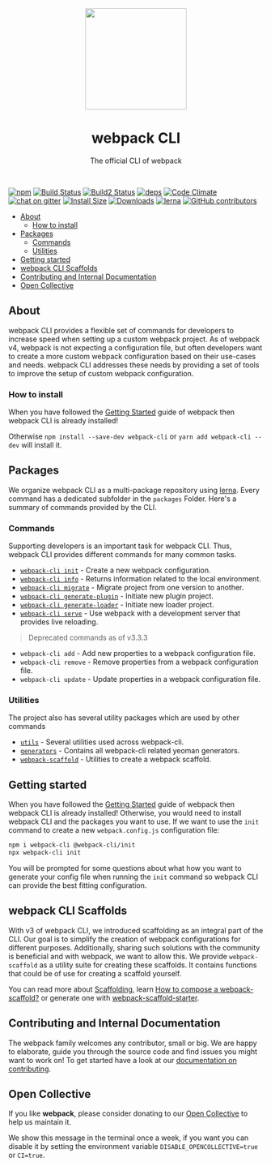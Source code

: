 <div align="center">
    <a href="https://github.com/webpack/webpack-cli">
        <img width="200" height="200" src="https://webpack.js.org/assets/icon-square-big.svg">
    </a>
</div>

<h1 align="center">webpack CLI</h1>

<p align="center">
  The official CLI of webpack
</p>
<br>

[![npm][npm]][npm-url]
[![Build Status][build-status]][build-status-url]
[![Build2 Status][build-status-azure]][build-status-azure-url]
[![deps][deps]][deps-url]
[![Code Climate][maintainability]][maintainability-url]
[![chat on gitter][chat]][chat-url]
[![Install Size][size]][size-url]
[![Downloads][downloads]][downloads-url]
[![lerna][lerna]][lerna-url]
[![GitHub contributors][contributors]][contributors-url]

-   [About](#about)
    -   [How to install](#how-to-install)
-   [Packages](#packages)
    -   [Commands](#commands)
    -   [Utilities](#utilities)
-   [Getting started](#getting-started)
-   [webpack CLI Scaffolds](#webpack-cli-scaffolds)
-   [Contributing and Internal Documentation](#contributing-and-internal-documentation)
-   [Open Collective](#open-collective)

## About

webpack CLI provides a flexible set of commands for developers to increase speed when setting up a custom webpack project. As of webpack v4, webpack is not expecting a configuration file, but often developers want to create a more custom webpack configuration based on their use-cases and needs. webpack CLI addresses these needs by providing a set of tools to improve the setup of custom webpack configuration.

### How to install

When you have followed the [Getting Started](https://webpack.js.org/guides/getting-started/) guide of webpack then webpack CLI is already installed!

Otherwise `npm install --save-dev webpack-cli` or `yarn add webpack-cli --dev` will install it.

## Packages

We organize webpack CLI as a multi-package repository using [lerna](https://github.com/lerna/lerna). Every command has a dedicated subfolder in the `packages` Folder. Here's a summary of commands provided by the CLI.

### Commands

Supporting developers is an important task for webpack CLI. Thus, webpack CLI provides different commands for many common tasks.

-   [`webpack-cli init`](./packages/init/README.md#webpack-cli-init) - Create a new webpack configuration.
-   [`webpack-cli info`](./packages/info/README.md#webpack-cli-info) - Returns information related to the local environment.
-   [`webpack-cli migrate`](./packages/migrate/README.md#webpack-cli-migrate) - Migrate project from one version to another.
-   [`webpack-cli generate-plugin`](./packages/generate-plugin/README.md#webpack-cli-generate-plugin) - Initiate new plugin project.
-   [`webpack-cli generate-loader`](./packages/generate-loader/README.md#webpack-cli-generate-loader) - Initiate new loader project.
-   [`webpack-cli serve`](./packages/serve/README.md#webpack-cli-serve) - Use webpack with a development server that provides live reloading.

> Deprecated commands as of v3.3.3

-   `webpack-cli add` - Add new properties to a webpack configuration file.
-   `webpack-cli remove` - Remove properties from a webpack configuration file.
-   `webpack-cli update` - Update properties in a webpack configuration file.

### Utilities

The project also has several utility packages which are used by other commands

-   [`utils`](./packages/utils/README.md) - Several utilities used across webpack-cli.
-   [`generators`](./packages/generators/README.md) - Contains all webpack-cli related yeoman generators.
-   [`webpack-scaffold`](./packages/webpack-scaffold/README.md) - Utilities to create a webpack scaffold.

## Getting started

When you have followed the [Getting Started](https://webpack.js.org/guides/getting-started/) guide of webpack then webpack CLI is already installed! Otherwise, you would need to install webpack CLI and the packages you want to use. If we want to use the `init` command to create a new `webpack.config.js` configuration file:

```sh
npm i webpack-cli @webpack-cli/init
npx webpack-cli init
```

You will be prompted for some questions about what how you want to generate your config file when running the `init` command so webpack CLI can provide the best fitting configuration.

## webpack CLI Scaffolds

With v3 of webpack CLI, we introduced scaffolding as an integral part of the CLI. Our goal is to simplify the creation of webpack configurations for different purposes. Additionally, sharing such solutions with the community is beneficial and with webpack, we want to allow this. We provide `webpack-scaffold` as a utility suite for creating these scaffolds. It contains functions that could be of use for creating a scaffold yourself.

You can read more about [Scaffolding](https://webpack.js.org/guides/scaffolding), learn [How to compose a webpack-scaffold?](https://webpack.js.org/contribute/writing-a-scaffold) or generate one with [webpack-scaffold-starter](https://github.com/rishabh3112/webpack-scaffold-starter).

## Contributing and Internal Documentation

The webpack family welcomes any contributor, small or big. We are happy to elaborate, guide you through the source code and find issues you might want to work on! To get started have a look at our [documentation on contributing](./.github/CONTRIBUTING.md).

## Open Collective

If you like **webpack**, please consider donating to our [Open Collective](https://opencollective.com/webpack) to help us maintain it.

We show this message in the terminal once a week, if you want you can disable it by setting the environment variable `DISABLE_OPENCOLLECTIVE=true` or `CI=true`.

[build-status]: https://travis-ci.org/webpack/webpack-cli.svg
[build-status-url]: https://travis-ci.org/webpack/webpack-cli
[build-status-azure]: https://dev.azure.com/webpack/webpack/_apis/build/status/webpack.webpack-cli
[build-status-azure-url]: https://dev.azure.com/webpack/webpack/_build/latest?definitionId=4
[chat]: https://badges.gitter.im/webpack/webpack.svg
[chat-url]: https://gitter.im/webpack/webpack
[contributors]: https://img.shields.io/github/contributors/webpack/webpack-cli.svg
[contributors-url]: https://github.com/webpack/webpack-cli/graphs/contributors
[deps]: https://img.shields.io/david/webpack/webpack.svg
[deps-url]: https://david-dm.org/webpack/webpack-cli
[downloads]: https://img.shields.io/npm/dw/webpack-cli.svg
[downloads-url]: https://www.npmjs.com/package/webpack-cli
[lerna]: https://img.shields.io/badge/maintained%20with-lerna-cc00ff.svg
[lerna-url]: http://www.lernajs.io/
[npm]: https://img.shields.io/npm/v/webpack-cli.svg
[npm-url]: https://www.npmjs.com/package/webpack-cli
[maintainability]: https://codeclimate.com/github/webpack/webpack-cli/badges/gpa.svg
[maintainability-url]: https://codeclimate.com/github/webpack/webpack-cli
[size]: https://packagephobia.now.sh/badge?p=webpack-cli
[size-url]: https://packagephobia.now.sh/result?p=webpack-cli
